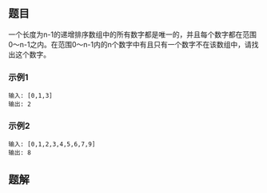 ## 题目
一个长度为n-1的递增排序数组中的所有数字都是唯一的，并且每个数字都在范围0～n-1之内。在范围0～n-1内的n个数字中有且只有一个数字不在该数组中，请找出这个数字。

### 示例1
```
输入: [0,1,3]
输出: 2
```
### 示例2
```
输入: [0,1,2,3,4,5,6,7,9]
输出: 8
```
## 题解
